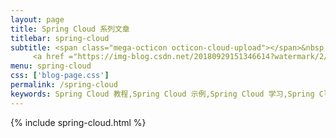 ```yaml
---
layout: page
title: Spring Cloud 系列文章
titlebar: spring-cloud
subtitle: <span class="mega-octicon octicon-cloud-upload"></span>&nbsp;&nbsp;
     <a href ="https://img-blog.csdn.net/20180929151346614?watermark/2/text/aHR0cHM6Ly9ibG9nLmNzZG4ubmV0L1RoaW5raW5nY2Fv/font/5a6L5L2T/fontsize/400/fill/I0JBQkFCMA==/dissolve/70">关注公众号：<font color="#00FF00">Thinkingcao</font></a>
menu: spring-cloud
css: ['blog-page.css']
permalink: /spring-cloud
keywords: Spring Cloud 教程,Spring Cloud 示例,Spring Cloud 学习,Spring Cloud 资源,Spring Cloud
---
```

{% include spring-cloud.html %}
